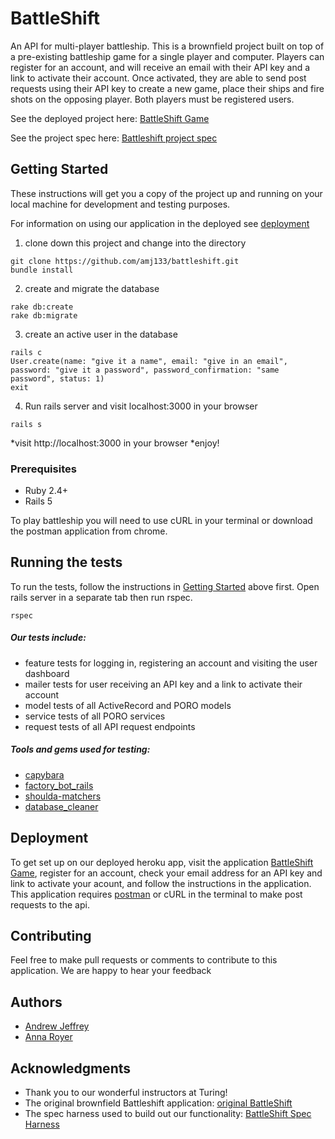 # BattleShift

An API for multi-player battleship. This is a brownfield project built on top of a pre-existing battleship game for a single player and computer. Players can register for an account, and will receive an email with their API key and a link to activate their account. Once activated, they are able to send post requests using their API key to create a new game, place their ships and fire shots on the opposing player.  Both players must be registered users. 


See the deployed project here: [BattleShift Game](https://lit-hollows-27475.herokuapp.com/)


See the project spec here: [Battleshift project spec](http://backend.turing.io/module3/projects/battleshift)

## Getting Started

These instructions will get you a copy of the project up and running on your local machine for development and testing purposes. 

For information on using our application in the deployed see [deployment](#deployment)

1. clone down this project and change into the directory
```
git clone https://github.com/amj133/battleshift.git
bundle install
```
2. create and migrate the database
```
rake db:create
rake db:migrate
```
3. create an active user in the database
```
rails c
User.create(name: "give it a name", email: "give in an email", password: "give it a password", password_confirmation: "same password", status: 1)
exit
```
4. Run rails server and visit localhost:3000 in your browser
```
rails s
```
*visit http://localhost:3000 in your browser
*enjoy!

### Prerequisites

* Ruby 2.4+
* Rails 5

To play battleship you will need to use cURL in your terminal or download the postman application from chrome.

## Running the tests

To run the tests, follow the instructions in [Getting Started](#getting-started) above first.  Open rails server in a separate tab then run rspec.
```
rspec
```
##### Our tests include: 
* feature tests for logging in, registering an account and visiting the user dashboard
* mailer tests for user receiving an API key and a link to activate their account 
* model tests of all ActiveRecord and PORO models
* service tests of all PORO services
* request tests of all API request endpoints

##### Tools and gems used for testing:
* [capybara](https://github.com/teamcapybara/capybara)
* [factory_bot_rails](https://github.com/thoughtbot/factory_bot_rails)
* [shoulda-matchers](https://github.com/thoughtbot/shoulda-matchers)
* [database_cleaner](https://github.com/DatabaseCleaner/database_cleaner)


## Deployment

To get set up on our deployed heroku app, visit the application [BattleShift Game](https://lit-hollows-27475.herokuapp.com/), register for an account, check your email address for an API key and link to activate your acount, and follow the instructions in the application. 
This application requires [postman](https://chrome.google.com/webstore/detail/postman/fhbjgbiflinjbdggehcddcbncdddomop?hl=en) or cURL in the terminal to make post requests to the api.


## Contributing

Feel free to make pull requests or comments to contribute to this application. We are happy to hear your feedback

## Authors

* [Andrew Jeffrey](https://github.com/amj133)
* [Anna Royer](https://github.com/annaroyer)

## Acknowledgments

* Thank you to our wonderful instructors at Turing!
* The original brownfield Battleshift application: [original BattleShift](https://github.com/turingschool-examples/battleshift)
* The spec harness used to build out our functionality: [BattleShift Spec Harness](https://github.com/turingschool-examples/battleshift_spec_harness)
